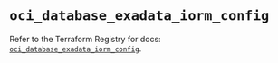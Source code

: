 # `oci_database_exadata_iorm_config`

Refer to the Terraform Registry for docs: [`oci_database_exadata_iorm_config`](https://registry.terraform.io/providers/oracle/oci/7.19.0/docs/resources/database_exadata_iorm_config).
